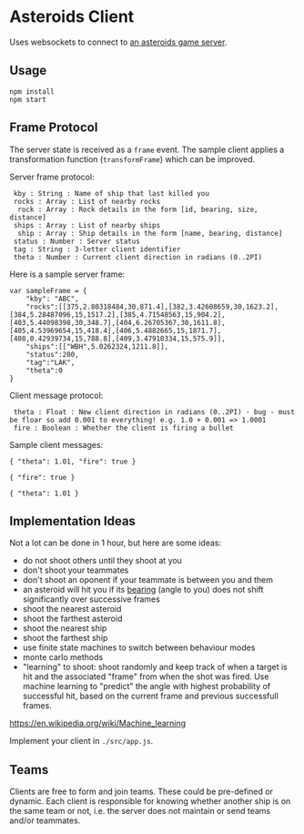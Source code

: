 Asteroids Client
==================

Uses websockets to connect to [an asteroids game server](https://github.com/devstopfix/asteroids-server).

Usage
-----
```
npm install
npm start
```

Frame Protocol
-----------------------------
The server state is received as a `frame` event. The sample client applies a transformation function (`transformFrame`) which can be improved.

Server frame protocol:
```
 kby : String : Name of ship that last killed you
 rocks : Array : List of nearby rocks
  rock : Array : Rock details in the form [id, bearing, size, distance]
 ships : Array : List of nearby ships
  ship : Array : Ship details in the form [name, bearing, distance]
 status : Number : Server status
 tag : String : 3-letter client identifier
 theta : Number : Current client direction in radians (0..2PI)
```

Here is a sample server frame:
```
var sampleFrame = {
    "kby": "ABC",
    "rocks":[[375,2.80318484,30,871.4],[382,3.42608659,30,1623.2],[384,5.28487096,15,1517.2],[385,4.71548563,15,904.2],[403,5.44098398,30,348.7],[404,6.26705367,30,1611.8],[405,4.53969654,15,418.4],[406,5.4882665,15,1871.7],[408,0.42939734,15,788.8],[409,3.47910334,15,575.9]],
    "ships":[["WBH",5.0262324,1211.8]],
    "status":200,
    "tag":"LAK",
    "theta":0
}
```

Client message protocol:
```
 theta : Float : New client direction in radians (0..2PI) - bug - must be floar so add 0.001 to everything! e.g. 1.0 + 0.001 => 1.0001
 fire : Boolean : Whether the client is firing a bullet
```

Sample client messages:
```
{ "theta": 1.01, "fire": true }
```
```
{ "fire": true }
```
```
{ "theta": 1.01 }
```


Implementation Ideas
--------------------
Not a lot can be done in 1 hour, but here are some ideas:
 - do not shoot others until they shoot at you
 - don't shoot your teammates
 - don't shoot an oponent if your teammate is between you and them
 - an asteroid will hit you if its [bearing](https://en.wikipedia.org/wiki/Bearing_(navigation)) (angle to you) does not shift significantly over successive frames
 - shoot the nearest asteroid
 - shoot the farthest asteroid
 - shoot the nearest ship
 - shoot the farthest ship
 - use finite state machines to switch between behaviour modes
 - monte carlo methods
 - "learning" to shoot: shoot randomly and keep track of when a target is hit and the associated "frame" from when the shot was fired. Use machine learning to "predict" the angle with highest probability of successful hit, based on the current frame and previous successfull frames. 

https://en.wikipedia.org/wiki/Machine_learning

Implement your client in `./src/app.js`.

Teams
-----
Clients are free to form and join teams. These could be pre-defined or dynamic. Each client is responsible for knowing whether another ship is on the same team or not, i.e. the server does not maintain or send teams and/or teammates.

